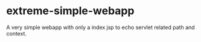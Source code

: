 # extreme-simple-webapp
A very simple webapp with only a index jsp to echo servlet related path and context.
